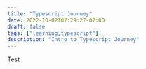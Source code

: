 ```yaml
---
title: "Typescript Journey"
date: 2022-10-02T07:29:27-07:00
draft: false
tags: ["learning,typescript"]
description: "Intro to Typescript Journey"
---
```

Test